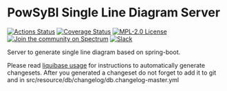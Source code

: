 # PowSyBl Single Line Diagram Server

[![Actions Status](https://github.com/powsybl/powsybl-single-line-diagram-server/actions/workflows/build.yml/badge.svg?branch=main)](https://github.com/powsybl/powsybl-single-line-diagram-server/actions)
[![Coverage Status](https://sonarcloud.io/api/project_badges/measure?project=com.powsybl%3Apowsybl-single-line-diagram-server&metric=coverage)](https://sonarcloud.io/component_measures?id=com.powsybl%3Apowsybl-single-line-diagram-server&metric=coverage)
[![MPL-2.0 License](https://img.shields.io/badge/license-MPL_2.0-blue.svg)](https://www.mozilla.org/en-US/MPL/2.0/)
[![Join the community on Spectrum](https://withspectrum.github.io/badge/badge.svg)](https://spectrum.chat/powsybl)
[![Slack](https://img.shields.io/badge/slack-powsybl-blueviolet.svg?logo=slack)](https://join.slack.com/t/powsybl/shared_invite/zt-rzvbuzjk-nxi0boim1RKPS5PjieI0rA)

Server to generate single line diagram based on spring-boot.

Please read [liquibase usage](https://github.com/powsybl/powsybl-parent/#liquibase-usage) for instructions to automatically generate changesets. 
After you generated a changeset do not forget to add it to git and in src/resource/db/changelog/db.changelog-master.yml

